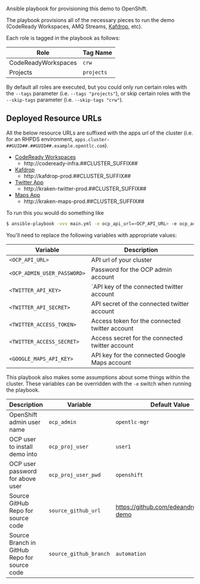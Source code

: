 Ansible playbook for provisioning this demo to OpenShift.

The playbook provisions all of the necessary pieces to run the demo (CodeReady Workspaces, AMQ Streams, [Kafdrop](https://github.com/obsidiandynamics/kafdrop), etc).

Each role is tagged in the playbook as follows:

| Role | Tag Name |
| ---- | -------- |
| CodeReadyWorkspaces | `crw` |
| Projects | `projects` |

By default all roles are executed, but you could only run certain roles with the `--tags` parameter (i.e. `--tags "projects"`), or skip certain roles with the `--skip-tags` parameter (i.e. `--skip-tags "crw"`).

## Deployed Resource URLs
All the below resource URLs are suffixed with the apps url of the cluster (i.e. for an RHPDS environment, `apps.cluster-##GUID##.##GUID##.example.opentlc.com`).

- [CodeReady Workspaces](https://developers.redhat.com/products/codeready-workspaces/overview)
    - http://codeready-infra.##CLUSTER_SUFFIX##
- [Kafdrop](https://github.com/obsidiandynamics/kafdrop)
    - http://kafdrop-prod.##CLUSTER_SUFFIX##
- [Twitter App](../twitter)
    - http://kraken-twitter-prod.##CLUSTER_SUFFIX##
- [Maps App](../maps)
    - http://kraken-maps-prod.##CLUSTER_SUFFIX##

 To run this you would do something like
 ```bash
$ ansible-playbook -vvv main.yml -e ocp_api_url=<OCP_API_URL> -e ocp_admin_pwd=<OCP_ADMIN_USER_PASSWORD> -e twitter_api_key=<TWITTER_API_KEY> -e twitter_api_secret=<TWITTER_API_SECRET> -e twitter_access_token=<TWITTER_ACCESS_TOKEN> -e twitter_access_secret=<TWITTER_ACCESS_SECRET> -e google_maps_api_key=<GOOGLE_MAPS_API_KEY>
 ```

You'll need to replace the following variables with appropriate values:

| Variable | Description |
| -------- | ----------- |
| `<OCP_API_URL>` | API url of your cluster |
| `<OCP_ADMIN_USER_PASSWORD>` | Password for the OCP admin account |
| `<TWITTER_API_KEY>` |`API key of the connected twitter account |
| `<TWITTER_API_SECRET>` | API secret of the connected twitter account |
| `<TWITTER_ACCESS_TOKEN>` | Access token for the connected twitter account |
| `<TWITTER_ACCESS_SECRET>` | Access secret for the connected twitter account |
| `<GOOGLE_MAPS_API_KEY>` | API key for the connected Google Maps account |

This playbook also makes some assumptions about some things within the cluster. These variables can be overridden with the `-e` switch when running the playbook.

| Description | Variable | Default Value |
| ----------- | -------- | ------------- |
| OpenShift admin user name | `ocp_admin` | `opentlc-mgr` |
| OCP user to install demo into | `ocp_proj_user` | `user1` |
| OCP user password for above user | `ocp_proj_user_pwd` | `openshift` |
| Source GitHub Repo for source code | `source_github_url` | https://github.com/edeandrea/kraken-demo |
| Source Branch in GitHub Repo for source code | `source_github_branch` | `automation` |

